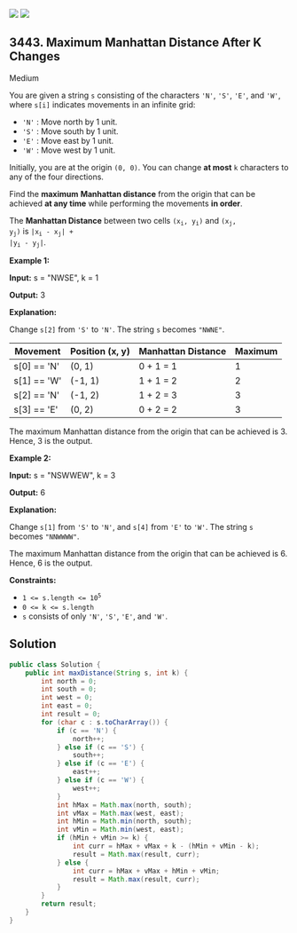 [![](https://img.shields.io/github/stars/javadev/LeetCode-in-Java?label=Stars&style=flat-square)](https://github.com/javadev/LeetCode-in-Java)
[![](https://img.shields.io/github/forks/javadev/LeetCode-in-Java?label=Fork%20me%20on%20GitHub%20&style=flat-square)](https://github.com/javadev/LeetCode-in-Java/fork)

## 3443\. Maximum Manhattan Distance After K Changes

Medium

You are given a string `s` consisting of the characters `'N'`, `'S'`, `'E'`, and `'W'`, where `s[i]` indicates movements in an infinite grid:

*   `'N'` : Move north by 1 unit.
*   `'S'` : Move south by 1 unit.
*   `'E'` : Move east by 1 unit.
*   `'W'` : Move west by 1 unit.

Initially, you are at the origin `(0, 0)`. You can change **at most** `k` characters to any of the four directions.

Find the **maximum** **Manhattan distance** from the origin that can be achieved **at any time** while performing the movements **in order**.

The **Manhattan Distance** between two cells <code>(x<sub>i</sub>, y<sub>i</sub>)</code> and <code>(x<sub>j</sub>, y<sub>j</sub>)</code> is <code>|x<sub>i</sub> - x<sub>j</sub>| + |y<sub>i</sub> - y<sub>j</sub>|</code>.

**Example 1:**

**Input:** s = "NWSE", k = 1

**Output:** 3

**Explanation:**

Change `s[2]` from `'S'` to `'N'`. The string `s` becomes `"NWNE"`.

| Movement         | Position (x, y) | Manhattan Distance | Maximum |
|-----------------|----------------|--------------------|---------|
| s[0] == 'N'    | (0, 1)         | 0 + 1 = 1         | 1       |
| s[1] == 'W'    | (-1, 1)        | 1 + 1 = 2         | 2       |
| s[2] == 'N'    | (-1, 2)        | 1 + 2 = 3         | 3       |
| s[3] == 'E'    | (0, 2)         | 0 + 2 = 2         | 3       |

The maximum Manhattan distance from the origin that can be achieved is 3. Hence, 3 is the output.

**Example 2:**

**Input:** s = "NSWWEW", k = 3

**Output:** 6

**Explanation:**

Change `s[1]` from `'S'` to `'N'`, and `s[4]` from `'E'` to `'W'`. The string `s` becomes `"NNWWWW"`.

The maximum Manhattan distance from the origin that can be achieved is 6. Hence, 6 is the output.

**Constraints:**

*   <code>1 <= s.length <= 10<sup>5</sup></code>
*   `0 <= k <= s.length`
*   `s` consists of only `'N'`, `'S'`, `'E'`, and `'W'`.

## Solution

```java
public class Solution {
    public int maxDistance(String s, int k) {
        int north = 0;
        int south = 0;
        int west = 0;
        int east = 0;
        int result = 0;
        for (char c : s.toCharArray()) {
            if (c == 'N') {
                north++;
            } else if (c == 'S') {
                south++;
            } else if (c == 'E') {
                east++;
            } else if (c == 'W') {
                west++;
            }
            int hMax = Math.max(north, south);
            int vMax = Math.max(west, east);
            int hMin = Math.min(north, south);
            int vMin = Math.min(west, east);
            if (hMin + vMin >= k) {
                int curr = hMax + vMax + k - (hMin + vMin - k);
                result = Math.max(result, curr);
            } else {
                int curr = hMax + vMax + hMin + vMin;
                result = Math.max(result, curr);
            }
        }
        return result;
    }
}
```
